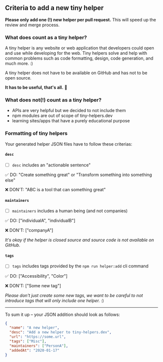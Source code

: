 ## Criteria to add a new tiny helper

**Please only add one (!) new helper per pull request.** This will speed up the review and merge process.

### What does count as a tiny helper?

A tiny helper is any website or web application that developers could open and use while developing for the web. Tiny helpers solve and help with common problems such as code formatting, design, code generation, and much more. :)

A tiny helper does not have to be available on GitHub and has not to be open source.

**It has to be useful, that's all.** 🎉

### What does not(!) count as a tiny helper?

- APIs are very helpful but we decided to not include them
- npm modules are out of scope of tiny-helpers.dev
- learning sites/apps that have a purely educational purpose

### Formatting of tiny helpers

Your generated helper JSON files have to follow these criterias:

#### `desc`

- [ ] `desc` includes an "actionable sentence"

✅ DO: "Create something great" or "Transform something into something else"

❌ DON'T: "ABC is a tool that can something great"

#### `maintainers`

- [ ] `maintainers` includes a human being (and not companies)

✅ DO: ["individualA", "individualB"]

❌ DON'T: ["companyA"]

_It's okay if the helper is closed source and source code is not available on GitHub._

#### `tags`

- [ ] `tags` includes tags provided by the `npm run helper:add` cli command

✅ DO: ["Accessibility", "Color"]

❌ DON'T: ["Some new tag"]

_Please don't just create some new tags, we want to be careful to not introduce tags that will only include one helper._ :)

---

To sum it up – your JSON addition should look as follows:

```json
{
  "name": "A new helper",
  "desc": "Add a new helper to tiny-helpers.dev",
  "url": "https://some.url",
  "tags": ["Misc"],
  "maintainers": ["PersonA"],
  "addedAt": "2020-01-17"
}
```

